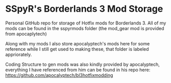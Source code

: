# SSpyR's Borderlands 3 Mod Storage
Personal GitHub repo for storage of Hotfix mods for Borderlands 3. All of my mods can be found in the sspyrmods folder (the mod_gear mod is provided from apocaplytech)

Along with my mods I also store apocalyptech's mods here for some reference while I still get used to making these, that folder is labeled appriorately.

Coding Structure to gen mods was also kindly provided by apocalyptech, everything I have referenced from him can be found in his repo here: https://github.com/apocalyptech/bl3hotfixmodding